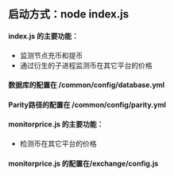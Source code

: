 ## 启动方式：node index.js

#### index.js 的主要功能：
- 监测节点充币和提币
- 通过衍生的子进程监测币在其它平台的价格

#### 数据库的配置在 /common/config/database.yml

#### Parity路径的配置在 /common/config/parity.yml

#### monitorprice.js 的主要功能：
- 检测币在其它平台的价格

#### monitorprice.js 的配置在/exchange/config.js
